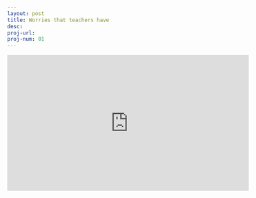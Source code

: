```yaml
---
layout: post
title: Worries that teachers have
desc:
proj-url:
proj-num: 01
---
```


<iframe width="560" height="315" src="https://www.youtube.com/embed/xOexHgDXoVc?start=2468" frameborder="0" allow="accelerometer; autoplay; encrypted-media; gyroscope; picture-in-picture" allowfullscreen></iframe>
